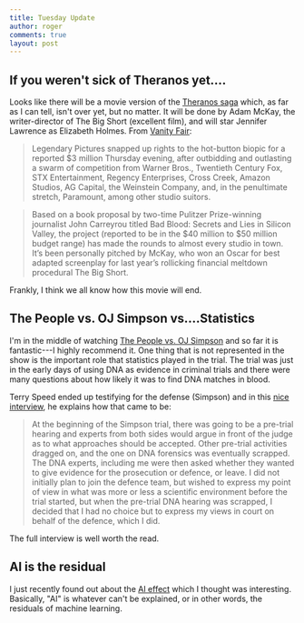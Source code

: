 ```yaml
---
title: Tuesday Update
author: roger
comments: true
layout: post
---
```


## If you weren't sick of Theranos yet....

Looks like there will be a movie version of the [Theranos saga](http://simplystatistics.org/2016/05/23/update-on-theranos/) which, as far as I can tell, isn't over yet, but no matter. It will be done by Adam McKay, the writer-director of The Big Short (excellent film), and will star Jennifer Lawrence as Elizabeth Holmes. From [Vanity Fair](http://www.vanityfair.com/hollywood/2016/06/jennifer-lawrence-theranos-elizabeth-holmes):

> Legendary Pictures snapped up rights to the hot-button biopic for a reported $3 million Thursday evening, after outbidding and outlasting a swarm of competition from Warner Bros., Twentieth Century Fox, STX Entertainment, Regency Enterprises, Cross Creek, Amazon Studios, AG Capital, the Weinstein Company, and, in the penultimate stretch, Paramount, among other studio suitors.

> Based on a book proposal by two-time Pulitzer Prize-winning journalist John Carreyrou titled Bad Blood: Secrets and Lies in Silicon Valley, the project (reported to be in the $40 million to $50 million budget range) has made the rounds to almost every studio in town. It’s been personally pitched by McKay, who won an Oscar for best adapted screenplay for last year’s rollicking financial meltdown procedural The Big Short.

Frankly, I think we all know how this movie will end.

## The People vs. OJ Simpson vs....Statistics

I'm in the middle of watching [The People vs. OJ Simpson](https://en.wikipedia.org/wiki/The_People_v._O._J._Simpson:_American_Crime_Story) and so far it is fantastic---I highly recommend it. One thing that is not represented in the show is the important role that statistics played in the trial. The trial was just in the early days of using DNA as evidence in criminal trials and there were many questions about how likely it was to find DNA matches in blood.

Terry Speed ended up testifying for the defense (Simpson) and in this [nice interview](http://www.statisticsviews.com/details/feature/4915471/To-some-statisticians-a-number-is-a-number-but-to-me-a-number-is-packed-with-his.html), he explains how that came to be:

> At the beginning of the Simpson trial, there was going to be a pre-trial hearing and experts from both sides would argue in front of the judge as to what approaches should be accepted. Other pre-trial activities dragged on, and the one on DNA forensics was eventually scrapped. The DNA experts, including me were then asked whether they wanted to give evidence for the prosecution or defence, or leave. I did not initially plan to join the defence team, but wished to express my point of view in what was more or less a scientific environment before the trial started, but when the pre-trial DNA hearing was scrapped, I decided that I had no choice but to express my views in court on behalf of the defence, which I did.

The full interview is well worth the read.

## AI is the residual

I just recently found out about the [AI effect](https://en.m.wikipedia.org/wiki/AI_effect) which I thought was interesting. Basically, "AI" is whatever can't be explained, or in other words, the residuals of machine learning.
